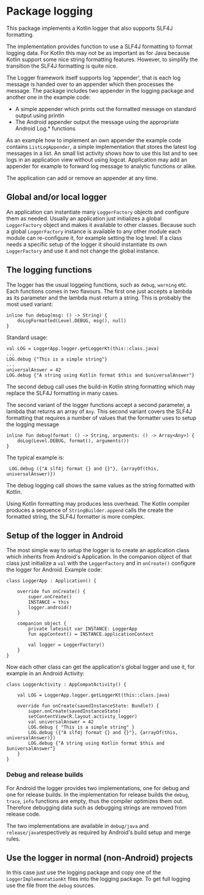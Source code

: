 # Package logging

This package implements a Kotlin logger that also supports SLF4J formatting.

The implementation provides function to use a SLF4J formatting to format logging data. For Kotlin 
this may not be as important as for Java because Kotlin support some nice string formatting features.
However, to simplify the transition the SLF4J formatting is quite nice.

The Logger framework itself supports log 'appender', that is each log message is handed over
to an appender which then processes the message. The package includes two appender in the
logging package and another one in the example code:

* A simple appender which prints out the formatted message on standard output using println
* The Android appender output the message using the appropriate Android Log.* functions

As an example how to implement an own appender the example code contains `ListLogAppender`, a simple
implementation that stores the latest log messages in a list. An small list activity shows how to
use this list and to see logs in an application view without using logcat. Application may add 
an appender for example to forward log message to analytic functions or alike.

The application can add or remove an appender at any time.


## Global and/or local logger ##

An application can instantiate many `LoggerFactory` objects and configure them as needed. Usually
an application just initializes a global `LoggerFactory` object and makes it available to other
classes. Because such a global `LoggerFactory` instance is available to any other module each module
can re-configure it, for example setting the log level. If a class needs a specific setup of the
logger it should instantiate its own `LoggerFactory` and use it and not change the global instance.


## The logging functions ##

The logger has the usual loggeing functions, such as `debug`, `warning` etc. Each functions comes 
in two flavours. The first one just accepts a lambda as its parameter and the lambda must return
a string. This is probably the most used variant:

    inline fun debug(msg: () -> String) {
        doLogFormatted(Level.DEBUG, msg(), null)
    }

Standard usage:

    val LOG = LoggerApp.logger.getLoggerKt(this::class.java)
    ...
    LOG.debug {"This is a simple string"}
    ...
    universalAnswer = 42
    LOG.debug {"A string using Kotlin format $this and $universalAnswer"}
    
The second debug call uses the build-in Kotlin string formatting which may replace the SLF4J
formatting in many cases.

The second variant of the logger functions accept a second parameter, a lambda that returns an 
array of `Any`. This second variant covers the SLF4J formatting that requires a number of values
that the formatter uses to setup the logging message

    inline fun debug(format: () -> String, arguments: () -> Array<Any>) {
        doLog(Level.DEBUG, format(), arguments())
    }

The typical example is:

     LOG.debug ({"A slf4j format {} and {}"}, {arrayOf(this, universalAnswer)})

The debug logging call shows the same values as the string formatted with Kotlin.
 
Using Kotlin formatting may produces less overhead. The Kotlin compiler produces a sequence of 
`StringBuilder.append` calls the create the formatted string, the SLF4J formatter is more complex.


## Setup of the logger in Android ##

The most simple way to setup the logger is to create an application class which inherits from
Android's Application. In the companion object of that class just initialize a `val` with the 
`LoggerFactory` and in `onCreate()` configure the logger for Android. Example code:

    class LoggerApp : Application() {
    
        override fun onCreate() {
            super.onCreate()
            INSTANCE = this
            logger.android()
        }
    
        companion object {
            private lateinit var INSTANCE: LoggerApp
            fun appContext() = INSTANCE.applicationContext
    
            val logger = LoggerFactory()
        }
    }

Now each other class can get the application's global logger and use it, for example in an
Android Activity:

    class LoggerActivity : AppCompatActivity() {
    
        val LOG = LoggerApp.logger.getLoggerKt(this::class.java)
    
        override fun onCreate(savedInstanceState: Bundle?) {
            super.onCreate(savedInstanceState)
            setContentView(R.layout.activity_logger)
            val universalAnswer = 42
            LOG.debug { "This is a simple string" }
            LOG.debug ({"A slf4j format {} and {}"}, {arrayOf(this, universalAnswer)})
            LOG.debug {"A string using Kotlin format $this and $universalAnswer"}
        }
    }

### Debug and release builds ###

For Android the logger provides two implementations, one for debug and one for release builds.
In the implementation for release builds the `debug`, `trace`, `info` functions are empty, thus the
compiler optimizes them out. Therefore debugging data such as debugging strings are removed from
release code.

The two implementations are available in `debug/java` and `release/java`respectively as required
by Android's build setup and merge rules.


## Use the logger in normal (non-Android) projects ##

In this case just use the logging package and copy one of the `LoggerImplementationKt` files into
the logging package. To get full logging use the file from the `debug` sources. 
